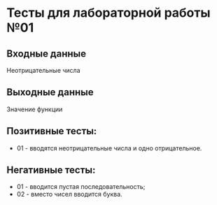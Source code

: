 # Тесты для лабораторной работы №01

## Входные данные
Неотрицательные числа
## Выходные данные
Значение функции

## Позитивные тесты:
- 01 - вводятся неотрицательные числа и одно отрицательное.
## Негативные тесты:
- 01 - вводится пустая последовательность;
- 02 - вместо чисел вводится буква.